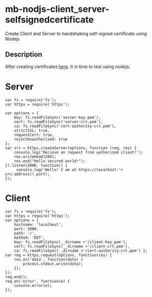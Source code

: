 # mb-nodjs-client_server-selfsignedcertificate
Create Client and Server to handshaking self-signed certificate using Nodejs 

## Description

After creating certificates [here](https://github.com/mobarakat/mb-create-selfsignedcertificate). It is time to test using nodejs.


# Server

```
var fs = require('fs'); 
var https = require('https'); 

var options = { 
    key: fs.readFileSync('server-key.pem'), 
    cert: fs.readFileSync('server-crt.pem'), 
    ca: fs.readFileSync('cert-authority-crt.pem'), 
    strictSSL: true,
    requestCert: true, 
    rejectUnauthorized: true
}; 
var srv = https.createServer(options, function (req, res) { 
    console.log('Recieve an request from authorized client!'); 
    res.writeHead(200); 
    res.end("Hello secured world!"); 
}).listen(3000, function() {
     console.log('Hello! I am at https://localhost:'+ srv.address().port);
});
```


# Client

```
var fs = require('fs'); 
var https = require('https'); 
var options = { 
    hostname: 'localhost', 
    port: 3000, 
    path: '/', 
    method: 'GET', 
    key: fs.readFileSync(__dirname +'/client-key.pem'), 
    cert: fs.readFileSync(__dirname +'/client-crt.pem'), 
    ca: fs.readFileSync(__dirname +'/cert-authority-crt.pem') }; 
var req = https.request(options, function(res) { 
    res.on('data', function(data) { 
        process.stdout.write(data); 
    }); 
}); 
req.end(); 
req.on('error', function(e) { 
    console.error(e); 
});
```
